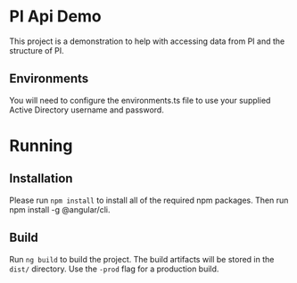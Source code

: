 # PI Api Demo
This project is a demonstration to help with accessing data from PI and the structure of PI. 

## Environments
You will need to configure the environments.ts file to use your supplied Active Directory username and password.

# Running

## Installation
Please run `npm install` to install all of the required npm packages. Then run npm install -g @angular/cli.

## Build
Run `ng build` to build the project. The build artifacts will be stored in the `dist/` directory. Use the `-prod` flag for a production build.
